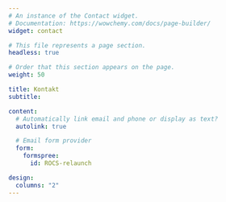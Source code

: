 ```yaml
---
# An instance of the Contact widget.
# Documentation: https://wowchemy.com/docs/page-builder/
widget: contact

# This file represents a page section.
headless: true

# Order that this section appears on the page.
weight: 50

title: Kontakt
subtitle:

content:
  # Automatically link email and phone or display as text?
  autolink: true

  # Email form provider
  form:
    formspree:
      id: ROCS-relaunch

design:
  columns: "2"
---
```

